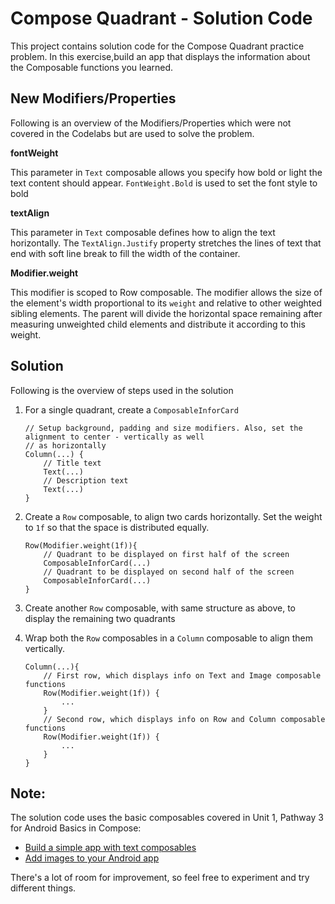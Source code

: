 # Compose Quadrant - Solution Code
 
This project contains solution code for the Compose Quadrant practice problem. In this exercise,build an app that displays the information about the Composable functions you learned.
 
## New Modifiers/Properties
 
Following is an overview of the Modifiers/Properties which were not covered in the Codelabs but are used to solve the problem.
 
**fontWeight**
 
This parameter in `Text` composable allows you specify how bold or light the text content should appear. `FontWeight.Bold` is used to set the font style to bold
 
**textAlign**
 
This parameter in `Text` composable defines how to align the text horizontally.  The `TextAlign.Justify` property stretches the lines of text that end with soft line break to fill the width of the container.
 
**Modifier.weight**

This modifier is scoped to Row composable. The modifier allows the size of the element's width proportional to its `weight` and relative to other weighted sibling elements. The parent will divide the horizontal space remaining after measuring unweighted child elements and distribute it according to this weight.
 
## Solution
 
Following is the overview of steps used in the solution
1. For a single quadrant, create a `ComposableInforCard`
 
   ```
   // Setup background, padding and size modifiers. Also, set the alignment to center - vertically as well
   // as horizontally
   Column(...) {
       // Title text
       Text(...)
       // Description text
       Text(...)
   }
   ```
2. Create a `Row` composable, to align two cards horizontally. Set the weight to `1f` so that the space is distributed equally.
 
   ```
   Row(Modifier.weight(1f)){
       // Quadrant to be displayed on first half of the screen
       ComposableInforCard(...)
       // Quadrant to be displayed on second half of the screen
       ComposableInforCard(...)
   }
   ```
3. Create another `Row` composable, with same structure as above, to display the remaining two quadrants
4. Wrap both the `Row` composables in a `Column` composable to align them vertically.
 
   ```
   Column(...){
       // First row, which displays info on Text and Image composable functions
       Row(Modifier.weight(1f)) {
           ...
       }
       // Second row, which displays info on Row and Column composable functions
       Row(Modifier.weight(1f)) {
           ...
       }
   }
   ```
 
## Note:
 
The solution code uses the basic composables covered in Unit 1, Pathway 3 for Android Basics in Compose:
- [Build a simple app with text composables](https://developer.android.com/codelabs/basic-android-kotlin-compose-text-composables#0)
- [Add images to your Android app](https://developer.android.com/codelabs/basic-android-kotlin-compose-add-images#0)
 
There's a lot of room for improvement, so feel free to experiment and try different things.
 
